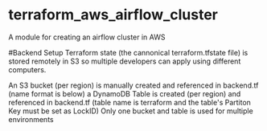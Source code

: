 # terraform_aws_airflow_cluster
A module for creating an airflow cluster in AWS

#Backend Setup
Terraform state (the cannonical terraform.tfstate file) is stored remotely in S3 so multiple developers can apply using different computers.

An S3 bucket (per region) is manually created and referenced in backend.tf (name format is below)
a DynamoDB Table is created (per region) and referenced in backend.tf (table name is terraform and the table's Partiton Key must be set as LockID)
Only one bucket and table is used for multiple environments